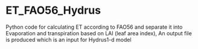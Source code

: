 # ET_FAO56_Hydrus
Python code for calculating ET according to FAO56 and separate it into Evaporation and transpiration based on LAI (leaf area index), An output file is produced which is an input for Hydrus1-d model
